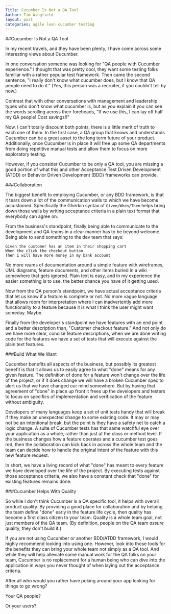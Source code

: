 ```yaml
---
Title: Cucumber Is Not a QA Tool
Author: Tim Wingfield
layout: post
categories: agile lean cucumber testing
---
```

##Cucumber Is Not a QA Tool

In my recent travels, and they have been plenty, I have come across some interesting
views about Cucumber.

In one conversation someone was looking for "QA people with Cucumber experience." I
thought that was pretty cool, they want some testing folks familiar with a rather
popular test framework. Then came the second sentence, "I really don't know what
cucumber does, but I know that QA people need to do it." (Yes, this person was a
recruiter, if you couldn't tell by now.)

Contrast that with other conversations with management and leadership types who don't
know what cucumber is, but as you explain it you can see the words scrolling across
their foreheads, "If we use this, I can lay off half my QA people! Cost savings!!"

Now, I can't totally discount both points, there is a little merit of truth to each one
of them. In the first case, a QA group that knows and understands Cucumber can be a
great asset to the long term future of your product. Additionally, once Cucumber is in
place it will free up some QA departments from doing repetitive manual tests and allow
them to focus on more exploratory testing. 

However, if you consider Cucumber to be only a QA tool, you are missing a good portion
of what this and other Acceptance Test Driven Development (ATDD) or Behavior Driven
Development (BDD) frameworks can provide.

###Collaboration

The biggest benefit to employing Cucumber, or any BDD framework, is that it tears down a
lot of the communication walls to which we have become accustomed. Specifically the
Gherkin syntax of `Given/When/Then` helps bring down those walls by writing acceptance
criteria in a plain text format that everybody can agree on.

From the business's standpoint, finally being able to communicate to the development and
QA teams in a clear manner has to be beyond welcome. Being able to send something to the
dev team that says:

    Given the customer has an item in their shopping cart
    When the click the checkout button
    Then I will have more money in my bank account

No more reams of documentation around a simple feature with wireframes, UML diagrams,
feature documents, and other items buried in a wiki somewhere that gets ignored. Plain
text is easy, and in my experience the easier something is to use, the better chance
you have of it getting used.

Now from the QA person's standpoint, we have actual acceptance criteria that let us know
if a feature is complete or not. No more vague language that allows room for
interpretation where I can inadvertently add more functionality to a feature because
it is what I think the user might want someday. Maybe.

Finally from the developer's standpoint we have features with an end point and a better
description than, "Customer checkout feature." And not only do we have more clear,
concise feature descriptions, when we are done writing code for the features we have a set of
tests that will execute against the plain text features.

###Build What We Want

Cucumber benefits all aspects of the business, but possibly its greatest benefit is that
it allows us to easily agree to what "done" means for any given feature. The definition
of done for a feature won't change over the life of the project, or if it does change we
will have a broken Cucumber spec to alert us that we have changed our mind somewhere.
But by having that agreement of "done" in place up front it frees up the developers and
testers to focus on specifics of implementation and verification of the feature without
ambiguity.

Developers of many languages keep a set of unit tests handy that will break if they
make an unexpected change to some existing code. It may or may not be an intentional break, but the point is they have a safety net to catch a logic change. A suite of Cucumber tests has that same watchful eye over your application as a whole, rather than just at the class or method level. If the business changes how a feature operates and a cucumber test goes red, then the collaboration can kick back in across the whole team and the team can decide how to handle the original intent of the feature with this new feature request.

In short, we have a living record of what "done" has meant to every feature we have
developed over the life of the project. By executing tests against those acceptance
criteria, we also have a constant check that "done" for existing features remains done.

###Cucumber Helps With Quality

So while I don't think Cucumber is a QA specific tool, it helps with overall product
quality. By providing a good place for collaboration and by helping the team define
"done" early in the feature life cycle, then quality has become a first class citizen to
your team. Quality is a whole team goal, not just members of the QA team. (By
definition, people on the QA team *assure* quality, they don't build it.) 

If you are not using Cucumber or another BDD/ATDD framework, I would highly recommend
looking into using one. However, look into those tools for the benefits they can bring
your whole team not simply as a QA tool. And while they will help alleviate some manual
work for the QA folks on your team, Cucumber is no replacement for a human being who can
dive into the application in ways you never thought of when laying out the acceptance
criteria.

After all who would you rather have poking around your app looking for things to go
wrong?

Your QA people?

Or your users?
